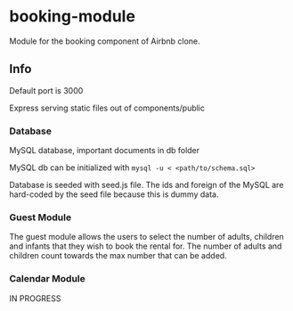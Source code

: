 # booking-module

Module for the booking component of Airbnb clone.


## Info
Default port is 3000

Express serving static files out of components/public


### Database
MySQL database, important documents in db folder

MySQL db can be initialized with ```mysql -u < <path/to/schema.sql>```

Database is seeded with seed.js file. The ids and foreign of the MySQL are hard-coded by the seed file because this is dummy data.

### Guest Module
The guest module allows the users to select the number of adults, children and infants that they wish to book the rental for. The number of adults and children count towards the max number that can be added.

### Calendar Module
IN PROGRESS




